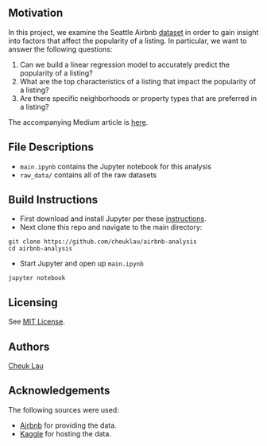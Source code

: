 ## Motivation

In this project, we examine the Seattle Airbnb [dataset](https://www.kaggle.com/airbnb/seattle) in order to gain insight into factors that affect the popularity of a listing. In particular, we want to answer the following questions:
1. Can we build a linear regression model to accurately predict the popularity of a listing?
2. What are the top characteristics of a listing that impact the popularity of a listing?
3. Are there specific neighborhoods or property types that are preferred in a listing?

The accompanying Medium article is [here](https://medium.com/@cheuk.lau/a-data-centric-look-into-seattle-airbnb-22fb137dee3).

## File Descriptions

- `main.ipynb` contains the Jupyter notebook for this analysis
- `raw_data/` contains all of the raw datasets

## Build Instructions

- First download and install Jupyter per these [instructions](https://jupyter.org/install).
- Next clone this repo and navigate to the main directory:
```
git clone https://github.com/cheuklau/airbnb-analysis
cd airbnb-analysis
```
- Start Jupyter and open up `main.ipynb`
```
jupyter notebook
```

## Licensing

See [MIT License](https://github.com/cheuklau/airbnb-analysis/blob/master/LICENSE).

## Authors

[Cheuk Lau](https://www.linkedin.com/in/cheuk-lau-31311626/)

## Acknowledgements

The following sources were used:
- [Airbnb](https://www.airbnb.com/) for providing the data.
- [Kaggle](https://www.kaggle.com/airbnb/seattle) for hosting the data.